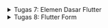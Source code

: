 <details> 
<summary>Tugas 7: Elemen Dasar Flutter</summary>
<pre>
# Tugas 7: Elemen Dasar Flutter

## Jelaskan apa yang dimaksud dengan stateless widget dan stateful widget dan jelaskan perbedaan dari keduanya.
Widget dapat berupa stateful atau stateless. Jika widget dapat berubah ketika pengguna berinteraksi dengannya, itu adalah stateful widget. Widget stateless tidak pernah berubah, contohnya Icon , IconButton , dan Text.

## Sebutkan widget apa saja yang kamu pakai di proyek kali ini dan jelaskan fungsinya.
- Text: Widget Teks menampilkan string teks dengan gaya tunggal. String mungkin pecah di beberapa baris atau mungkin semua ditampilkan pada baris yang sama tergantung pada batasan layout.
- Floating Action Button: Ini adalah widget yang mengapung di layar di atas widget lain. Itu muncul sebagai ikon melingkar di layar dengan ikon di tengahnya sebagai anaknya. Ini secara default ditempatkan di sudut kanan bawah layar.
- Stack: Stack widget adalah widget yang memungkinkan kita untuk membuat widget-widget saling bertumpuk.
- Positioned: Positioned widget memposisikan widget di atas satu sama lain. Biasanya digunakan untuk memposisikan children widget di widget Stack atau semacamnya.
- Column: Column widget ini memungkinkan untuk align children secara horizontal dan vertikal sesuai kebutuhan.
- Center: Center widget menengahkan children-nya di dalam dirinya sendiri.
- App Bar: AppBar biasanya merupakan komponen paling atas dari aplikasi (atau terkadang paling bawah), ini berisi toolbar dan beberapa action buttons umum lainnya.
- Scafold: Scaffold adalah class dalam flutter yang menyediakan banyak widget seperti Drawer, SnackBar, BottomNavigationBar, FloatingActionButton, AppBar, dll.

## Apa fungsi dari setState()? Jelaskan variabel apa saja yang dapat terdampak dengan fungsi tersebut.
Fungsi setState() yang akan bertugas untuk memberitahu framework bahwa ada object yang berubah pada State, kemudian akan melakukan build ulang pada Widget tersebut.

## Jelaskan perbedaan antara const dengan final.
Nilai dari const harus sudah diketahui saat compile-time, sedangkan nilai final dapat ditetapkan saat runtime dan setelah diinitialize tidak dapat diubah.

## Jelaskan bagaimana cara kamu mengimplementasikan checklist di atas.
1. Membuat flutter project dengan menjalankan command flutter create counter_7
2. Membuat variabel untuk menyimpan color, string 'GANJIL' atau 'GENAP'.
3. Membuat function untuk decrement dan counter.
4. Menambahkan if statement pada set state di dalam function increment dan decrement untuk menganti string dan color.
5. Menambahkan floatingActionButton untuk fungsi decrement.
6. Membuat if statement untuk menampilkan button decrement hanya jika counter tidak nol.


</pre>
</details>

<details> 
<summary>Tugas 8: Flutter Form</summary>
<pre>
# Tugas 8: Flutter Form

## Jelaskan perbedaan Navigator.push dan Navigator.pushReplacement.
Navigator.push akan menambahkan route ke dalam navigator stack dan dapat kembali ke route sebelumnya dengan menggunakan Navigator.pop. Di sisi lain, Navigator.pushReplacement akan menambahkan route baru dan menghapus route sebelum-sebelumnya. 

## Sebutkan widget apa saja yang kamu pakai di proyek kali ini dan jelaskan fungsinya.
- Drawer: 
- Column:
- Row:
- ListTile:
- SingleChildScrollView:
- Container:
- DropdownButtonFormField:
- TextFormField:

## Sebutkan jenis-jenis event yang ada pada Flutter (contoh: onPressed).
- onPressed:
- onTap: 
- onChange: 

## Jelaskan bagaimana cara kerja Navigator dalam "mengganti" halaman dari aplikasi Flutter.
- 

## Jelaskan bagaimana cara kamu mengimplementasikan checklist di atas.


</pre>
</details>

